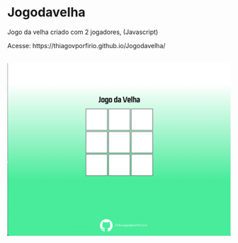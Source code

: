 # Jogodavelha
Jogo da velha criado com 2 jogadores, (Javascript)


<p> Acesse: https://thiagovporfirio.github.io/Jogodavelha/ <p>
<br>

<img class="imagePG" src="./pgjogodaVelha.png">